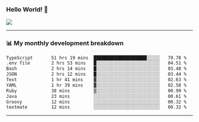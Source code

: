 ### Hello World! 👋

<a>
  <img align="center" src="https://github-readme-stats.vercel.app/api?username=megatunger&count_private=true&include_all_commits=true&bg_color=30,56CCF2,2F80ED&title_color=fff&text_color=fff" />
</a>

------
### 📊 My monthly development breakdown

<!--START_SECTION:waka-->

```txt
TypeScript       51 hrs 19 mins  ████████████████████░░░░░   79.78 %
.env file        2 hrs 53 mins   █░░░░░░░░░░░░░░░░░░░░░░░░   04.51 %
Bash             2 hrs 14 mins   █░░░░░░░░░░░░░░░░░░░░░░░░   03.48 %
JSON             2 hrs 12 mins   █░░░░░░░░░░░░░░░░░░░░░░░░   03.44 %
Text             1 hr 41 mins    ▓░░░░░░░░░░░░░░░░░░░░░░░░   02.63 %
YAML             1 hr 39 mins    ▓░░░░░░░░░░░░░░░░░░░░░░░░   02.58 %
Ruby             38 mins         ▒░░░░░░░░░░░░░░░░░░░░░░░░   00.99 %
Java             23 mins         ░░░░░░░░░░░░░░░░░░░░░░░░░   00.61 %
Groovy           12 mins         ░░░░░░░░░░░░░░░░░░░░░░░░░   00.32 %
textmate         12 mins         ░░░░░░░░░░░░░░░░░░░░░░░░░   00.32 %
```

<!--END_SECTION:waka-->

------
